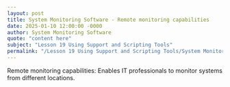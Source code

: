 ```yaml
---
layout: post
title: System Monitoring Software - Remote monitoring capabilities
date: 2025-01-10 12:00:00 -0000
author: System Monitoring Software
quote: "content here"
subject: "Lesson 19 Using Support and Scripting Tools"
permalink: "/Lesson 19 Using Support and Scripting Tools/System Monitoring Software/System Monitoring Software - Remote monitoring capabilities"
---
```


Remote monitoring capabilities: Enables IT professionals to monitor systems from different locations.
